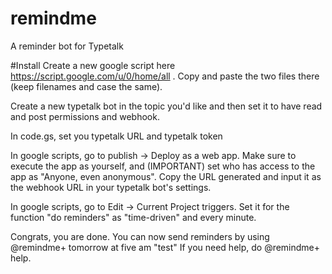 # remindme
A reminder bot for Typetalk

#Install
Create a new google script here https://script.google.com/u/0/home/all . Copy and paste the two files there (keep filenames and case the same). 

Create a new typetalk bot in the topic you'd like and then set it to have read and post permissions and webhook. 

In code.gs, set you typetalk URL and typetalk token 

In google scripts, go to publish -> Deploy as a web app. Make sure to execute the app as yourself, and (IMPORTANT) set who has access to the app as "Anyone, even anonymous". Copy the URL generated and input it as the webhook URL in your typetalk bot's settings. 

In google scripts, go to Edit -> Current Project triggers. 
Set it for the function "do reminders" as "time-driven" and every minute. 

Congrats, you are done. You can now send reminders by using @remindme+ tomorrow at five am "test"
If you need help, do @remindme+ help. 
